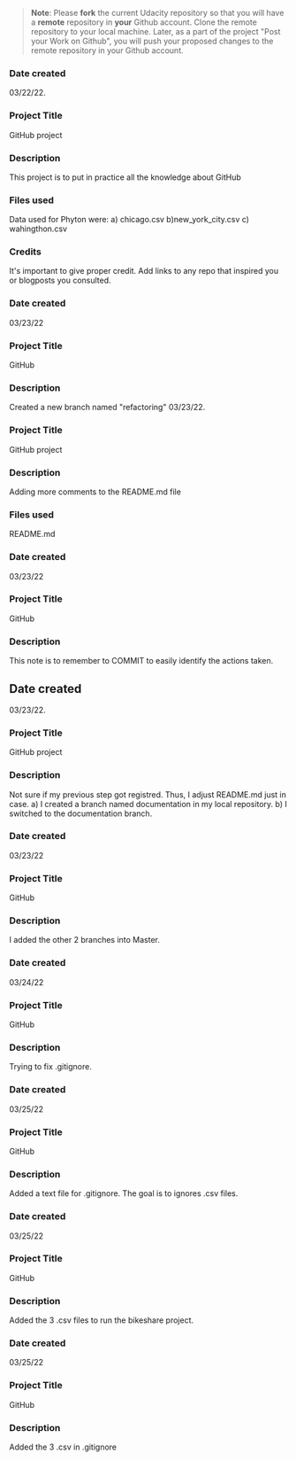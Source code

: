 >**Note**: Please **fork** the current Udacity repository so that you will have a **remote** repository in **your** Github account. Clone the remote repository to your local machine. Later, as a part of the project "Post your Work on Github", you will push your proposed changes to the remote repository in your Github account.

### Date created
03/22/22.

### Project Title
GitHub project

### Description
This project is to put in practice all the knowledge about GitHub

### Files used
Data used for Phyton were: a) chicago.csv  b)new_york_city.csv  c) wahingthon.csv

### Credits
It's important to give proper credit. Add links to any repo that inspired you or blogposts you consulted.

### Date created
03/23/22

### Project Title
GitHub
### Description
Created a new branch named "refactoring"
03/23/22.

### Project Title
GitHub project

### Description
Adding more comments to the README.md file

### Files used
README.md

### Date created
03/23/22

### Project Title
GitHub

### Description
This note is to remember to COMMIT to easily identify the actions taken.
## Date created

03/23/22.

### Project Title
GitHub project

### Description
Not sure if my previous step got registred. Thus, I adjust README.md just in case.
a) I created a branch named documentation in my local repository.
b) I switched to the documentation branch.


### Date created
03/23/22

### Project Title
GitHub

### Description
I added the other 2 branches into Master.

### Date created
03/24/22

### Project Title
GitHub

### Description
Trying to fix .gitignore.

### Date created
03/25/22

### Project Title
GitHub

### Description
Added a text file for .gitignore. The goal is to ignores .csv files.

### Date created
03/25/22

### Project Title
GitHub

### Description
Added the 3 .csv files to run the bikeshare project.

### Date created
03/25/22

### Project Title
GitHub

### Description
Added the 3 .csv in .gitignore